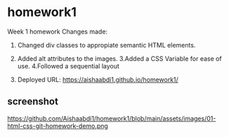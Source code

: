 # homework1
Week 1 homework
Changes made:

1. Changed div classes to appropiate semantic HTML elements.
2. Added alt attributes to the images.
3.Added a CSS Variable for ease of use.
4.Followed a sequential layout  

5. Deployed URL: 
https://aishaabdi1.github.io/homework1/

## screenshot
https://github.com/Aishaabdi1/homework1/blob/main/assets/images/01-html-css-git-homework-demo.png
